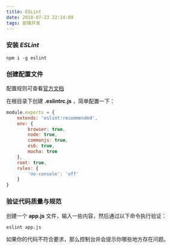 ```yaml
---
title: ESLint
date: 2018-07-23 22:14:09
tags: 前端开发
---
```

### 安装 *ESLint*

`npm i -g eslint`

### 创建配置文件

配置规则可查看[官方文档](http://eslint.cn/docs/user-guide/configuring)

在根目录下创建 **.eslintrc.js** ，简单配置一下：

<!-- more -->

```js
module.exports = {
    extends: 'eslint:recommended',
    env: {
        browser: true,
        node: true,
        commonjs: true,
        es6: true,
        mocha: true
    },
    root: true,
    rules: {
        'no-console': 'off'
    }
}
```

### 验证代码质量与规范

创建一个 **app.js** 文件，输入一些内容，然后通过以下命令执行验证：

`eslint app.js `

 如果你的代码不符合要求，那么控制台并会提示你哪些地方存在问题。